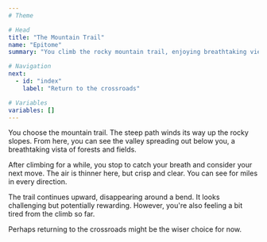 ```yaml
---
# Theme

# Head
title: "The Mountain Trail"
name: "Epitome"
summary: "You climb the rocky mountain trail, enjoying breathtaking views of the valley below."

# Navigation
next: 
  - id: "index"
    label: "Return to the crossroads"

# Variables
variables: []
---
```


You choose the mountain trail. The steep path winds its way up the rocky slopes. From here, you can see the valley spreading out below you, a breathtaking vista of forests and fields.

After climbing for a while, you stop to catch your breath and consider your next move. The air is thinner here, but crisp and clear. You can see for miles in every direction.

The trail continues upward, disappearing around a bend. It looks challenging but potentially rewarding. However, you're also feeling a bit tired from the climb so far.

Perhaps returning to the crossroads might be the wiser choice for now.
